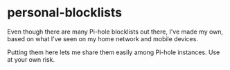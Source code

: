 # personal-blocklists

Even though there are many Pi-hole blocklists out there, I've made my own, based on what I've seen on my home network and mobile devices. 

Putting them here lets me share them easily among Pi-hole instances. Use at your own risk.
